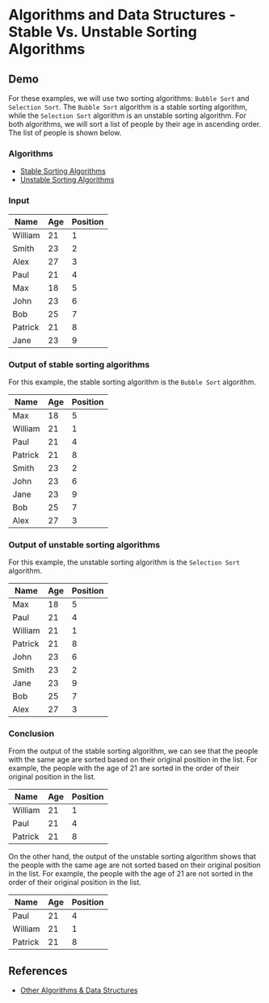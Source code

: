 # Algorithms and Data Structures - Stable Vs. Unstable Sorting Algorithms

## Demo

For these examples, we will use two sorting algorithms: `Bubble Sort` and `Selection Sort`. The `Bubble Sort` algorithm is a stable sorting algorithm, while the `Selection Sort` algorithm is an unstable sorting algorithm. For both algorithms, we will sort a list of people by their age in ascending order. The list of people is shown below.

### Algorithms

- [Stable Sorting Algorithms](./src/stable_sort_algo.py)
- [Unstable Sorting Algorithms](./src/unstable_sort_algo.py)


### Input

| Name     | Age | Position |
|----------|-----|----------|
| William  | 21  | 1        |
| Smith    | 23  | 2        |
| Alex     | 27  | 3        |
| Paul     | 21  | 4        |
| Max      | 18  | 5        |
| John     | 23  | 6        |
| Bob      | 25  | 7        |
| Patrick  | 21  | 8        |
| Jane     | 23  | 9        |


### Output of stable sorting algorithms
For this example, the stable sorting algorithm is the `Bubble Sort` algorithm.

| Name     | Age | Position |
|----------|-----|----------|
| Max      | 18  | 5        |
| William  | 21  | 1        |
| Paul     | 21  | 4        |
| Patrick  | 21  | 8        |
| Smith    | 23  | 2        |
| John     | 23  | 6        |
| Jane     | 23  | 9        |
| Bob      | 25  | 7        |
| Alex     | 27  | 3        |


### Output of unstable sorting algorithms
For this example, the unstable sorting algorithm is the `Selection Sort` algorithm.

| Name     | Age | Position |
|----------|-----|----------|
| Max      | 18  | 5        |
| Paul     | 21  | 4        |
| William  | 21  | 1        |
| Patrick  | 21  | 8        |
| John     | 23  | 6        |
| Smith    | 23  | 2        |
| Jane     | 23  | 9        |
| Bob      | 25  | 7        |
| Alex     | 27  | 3        |


### Conclusion

From the output of the stable sorting algorithm, we can see that the people with the same age are sorted based on their original position in the list. For example, the people with the age of 21 are sorted in the order of their original position in the list.

| Name     | Age | Position |
|----------|-----|----------|
| William  | 21  | 1        |
| Paul     | 21  | 4        |
| Patrick  | 21  | 8        |

On the other hand, the output of the unstable sorting algorithm shows that the people with the same age are not sorted based on their original position in the list. For example, the people with the age of 21 are not sorted in the order of their original position in the list.

| Name     | Age | Position |
|----------|-----|----------|
| Paul     | 21  | 4        |
| William  | 21  | 1        |
| Patrick  | 21  | 8        |



## References
- [Other Algorithms & Data Structures](https://github.com/NelsonBN/algorithms-data-structures)
